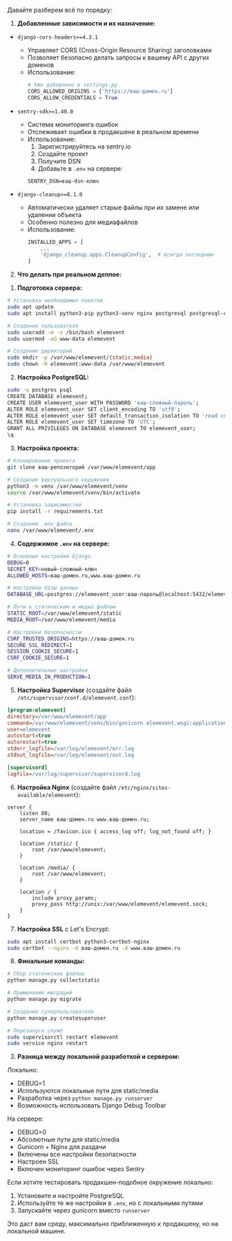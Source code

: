 Давайте разберем всё по порядку:

1. **Добавленные зависимости и их назначение:**

- `django-cors-headers>=4.3.1`

  - Управляет CORS (Cross-Origin Resource Sharing) заголовками
  - Позволяет безопасно делать запросы к вашему API с других доменов
  - Использование:
    ```python
    # Уже добавлено в settings.py
    CORS_ALLOWED_ORIGINS = ['https://ваш-домен.ru']
    CORS_ALLOW_CREDENTIALS = True
    ```

- `sentry-sdk>=1.40.0`

  - Система мониторинга ошибок
  - Отслеживает ошибки в продакшене в реальном времени
  - Использование:
    1. Зарегистрируйтесь на sentry.io
    2. Создайте проект
    3. Получите DSN
    4. Добавьте в `.env` на сервере:
    ```
    SENTRY_DSN=ваш-dsn-ключ
    ```

- `django-cleanup>=8.1.0`
  - Автоматически удаляет старые файлы при их замене или удалении объекта
  - Особенно полезно для медиафайлов
  - Использование:
    ```python
    INSTALLED_APPS = [
        ...
        'django_cleanup.apps.CleanupConfig',  # всегда последним
    ]
    ```

2. **Что делать при реальном деплое:**

1) **Подготовка сервера:**

```bash
# Установка необходимых пакетов
sudo apt update
sudo apt install python3-pip python3-venv nginx postgresql postgresql-contrib supervisor

# Создание пользователя
sudo useradd -m -s /bin/bash elemevent
sudo usermod -aG www-data elemevent

# Создание директорий
sudo mkdir -p /var/www/elemevent/{static,media}
sudo chown -R elemevent:www-data /var/www/elemevent
```

2. **Настройка PostgreSQL:**

```bash
sudo -u postgres psql
CREATE DATABASE elemevent;
CREATE USER elemevent_user WITH PASSWORD 'ваш-сложный-пароль';
ALTER ROLE elemevent_user SET client_encoding TO 'utf8';
ALTER ROLE elemevent_user SET default_transaction_isolation TO 'read committed';
ALTER ROLE elemevent_user SET timezone TO 'UTC';
GRANT ALL PRIVILEGES ON DATABASE elemevent TO elemevent_user;
\q
```

3. **Настройка проекта:**

```bash
# Клонирование проекта
git clone ваш-репозиторий /var/www/elemevent/app

# Создание виртуального окружения
python3 -m venv /var/www/elemevent/venv
source /var/www/elemevent/venv/bin/activate

# Установка зависимостей
pip install -r requirements.txt

# Создание .env файла
nano /var/www/elemevent/.env
```

4. **Содержимое `.env` на сервере:**

```bash
# Основные настройки Django
DEBUG=0
SECRET_KEY=новый-сложный-ключ
ALLOWED_HOSTS=ваш-домен.ru,www.ваш-домен.ru

# Настройки базы данных
DATABASE_URL=postgres://elemevent_user:ваш-пароль@localhost:5432/elemevent

# Пути к статическим и медиа файлам
STATIC_ROOT=/var/www/elemevent/static
MEDIA_ROOT=/var/www/elemevent/media

# Настройки безопасности
CSRF_TRUSTED_ORIGINS=https://ваш-домен.ru
SECURE_SSL_REDIRECT=1
SESSION_COOKIE_SECURE=1
CSRF_COOKIE_SECURE=1

# Дополнительные настройки
SERVE_MEDIA_IN_PRODUCTION=1
```

5. **Настройка Supervisor** (создайте файл `/etc/supervisor/conf.d/elemevent.conf`):

```ini
[program:elemevent]
directory=/var/www/elemevent/app
command=/var/www/elemevent/venv/bin/gunicorn elemevent.wsgi:application --workers 3 --bind unix:/var/www/elemevent/elemevent.sock
user=elemevent
autostart=true
autorestart=true
stderr_logfile=/var/log/elemevent/err.log
stdout_logfile=/var/log/elemevent/out.log

[supervisord]
logfile=/var/log/supervisor/supervisord.log
```

6. **Настройка Nginx** (создайте файл `/etc/nginx/sites-available/elemevent`):

```nginx
server {
    listen 80;
    server_name ваш-домен.ru www.ваш-домен.ru;

    location = /favicon.ico { access_log off; log_not_found off; }

    location /static/ {
        root /var/www/elemevent;
    }

    location /media/ {
        root /var/www/elemevent;
    }

    location / {
        include proxy_params;
        proxy_pass http://unix:/var/www/elemevent/elemevent.sock;
    }
}
```

7. **Настройка SSL** с Let's Encrypt:

```bash
sudo apt install certbot python3-certbot-nginx
sudo certbot --nginx -d ваш-домен.ru -d www.ваш-домен.ru
```

8. **Финальные команды:**

```bash
# Сбор статических файлов
python manage.py collectstatic

# Применение миграций
python manage.py migrate

# Создание суперпользователя
python manage.py createsuperuser

# Перезапуск служб
sudo supervisorctl restart elemevent
sudo service nginx restart
```

3. **Разница между локальной разработкой и сервером:**

Локально:

- DEBUG=1
- Используются локальные пути для static/media
- Разработка через `python manage.py runserver`
- Возможность использовать Django Debug Toolbar

На сервере:

- DEBUG=0
- Абсолютные пути для static/media
- Gunicorn + Nginx для раздачи
- Включены все настройки безопасности
- Настроен SSL
- Включен мониторинг ошибок через Sentry

Если хотите тестировать продакшен-подобное окружение локально:

1. Установите и настройте PostgreSQL
2. Используйте те же настройки в `.env`, но с локальными путями
3. Запускайте через gunicorn вместо `runserver`

Это даст вам среду, максимально приближенную к продакшену, но на локальной машине.
